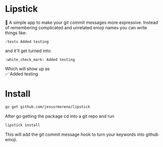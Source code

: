# Lipstick
:lipstick: A simple app to make your git commit messages more expressive.
Instead of remembering complicated and unrelated emoji names you can write
things like:
```
:tests Added testing
```
and it'll get turned into:
```
:white_check_mark: Added testing
```
Which will show up as  
:white_check_mark: Added testing


# Install
```bash
go get github.com/jesusrmoreno/lipstick
```

After go getting the package cd into a git repo and run
```bash
lipstick install
```
This will add the git commit message hook to turn your keywords into github
emoji.
